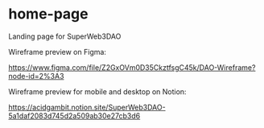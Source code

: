 # home-page
Landing page for SuperWeb3DAO

Wireframe preview on Figma: 

https://www.figma.com/file/Z2GxOVm0D35CkztfsgC45k/DAO-Wireframe?node-id=2%3A3

Wireframe preview for mobile and desktop on Notion:

https://acidgambit.notion.site/SuperWeb3DAO-5a1daf2083d745d2a509ab30e27cb3d6
